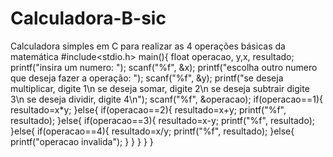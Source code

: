 # Calculadora-B-sic
Calculadora simples em C para realizar as 4 operações básicas da matemática
#include<stdio.h>
main(){
	float operacao, y,x, resultado;
	printf("insira um numero: ");
	scanf("%f", &x);
	printf("escolha outro numero que deseja fazer a operação: ");
	scanf("%f", &y);
	printf("se deseja multiplicar, digite 1\n se deseja somar, digite 2\n se deseja subtrair digite 3\n se deseja dividir, digite 4\n");
	scanf("%f", &operacao);
	if(operacao==1){
		resultado=x*y;
	}else{
		if(operacao==2){
			resultado=x+y;
			printf("%f", resultado);
		}else{
			if(operacao==3){
				resultado=x-y;
				printf("%f", resultado);
			}else{
				if(operacao==4){
					resultado=x/y;
					printf("%f", resultado);
				}else{
					printf("operacao invalida");
				}
			}
		}
	}
}
